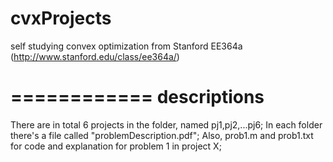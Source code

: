 cvxProjects
===========

self studying convex optimization from Stanford EE364a (http://www.stanford.edu/class/ee364a/)

============
descriptions
============
There are in total 6 projects in the folder, named pj1,pj2,...pj6;
In each folder there's a file called "problemDescription.pdf";
Also, prob1.m and prob1.txt for code and explanation for problem 1 in project X;
